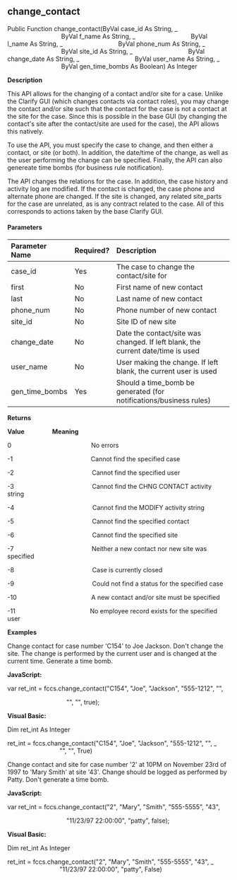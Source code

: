 change_contact
--------------

Public Function change_contact(ByVal case_id As String, _
                               ByVal f_name As String, _
                               ByVal l_name As String, _
                               ByVal phone_num As String, _
                               ByVal site_id As String, _
                               ByVal change_date As String, _
                               ByVal user_name As String, _
                               ByVal gen_time_bombs As Boolean) As Integer

**Description**

This API allows for the changing of a contact and/or site for a case. Unlike the Clarify GUI (which changes contacts via contact roles), you may change the contact and/or site such that the contact for the case is not a contact at the site for the case. Since this is possible in the base GUI (by changing the contact's site after the contact/site are used for the case), the API allows this natively.

To use the API, you must specify the case to change, and then either a contact, or site (or both). In addition, the date/time of the change, as well as the user performing the change can be specified. Finally, the API can also genereate time bombs (for business rule notification).

The API changes the relations for the case. In addition, the case history and activity log are modified. If the contact is changed, the case phone and alternate phone are changed. If the site is changed, any related site_parts for the case are unrelated, as is any contract related to the case. All of this corresponds to actions taken by the base Clarify GUI.

#### Parameters

| Parameter Name | Required? | Description |
|:--- |:--- |:--- |
| case_id | Yes | The case to change the contact/site for |
| first | No | First name of new contact |
| last | No | Last name of new contact |
| phone_num | No | Phone number of new contact |
| site_id | No | Site ID of new site |
| change_date | No | Date the contact/site was changed. If left blank, the current date/time is used |
| user_name | No | User making the change. If left blank, the current user is used |
| gen_time_bombs | Yes | Should a time_bomb be generated (for notifications/business rules) |

**Returns**

**Value**                **Meaning**

0                                              No errors

-1                                             Cannot find the specified case

-2                                             Cannot find the specified user

-3                                             Cannot find the CHNG CONTACT activity string

-4                                             Cannot find the MODIFY activity string

-5                                             Cannot find the specified contact

-6                                             Cannot find the specified site

-7                                             Neither a new contact nor new site was specified

-8                                             Case is currently closed

-9                                             Could not find a status for the specified case

-10                                           A new contact and/or site must be specified

-11                                           No employee record exists for the specified user

**Examples**

 Change contact for case number 'C154' to Joe Jackson. Don't change the site. The change is performed by the current user and is changed at the current time. Generate a time bomb.

**JavaScript:**

var ret_int = fccs.change_contact("C154", "Joe", "Jackson", "555-1212", "",

                                  "", "", true);

**Visual Basic:**

Dim ret_int As Integer

ret_int = fccs.change_contact("C154", "Joe", "Jackson", "555-1212", "", _
                              "", "", True)

 Change contact and site for case number '2' at 10PM on November 23rd of 1997 to 'Mary Smith' at site '43'. Change should be logged as performed by Patty. Don't generate a time bomb.

**JavaScript:**

var ret_int = fccs.change_contact("2", "Mary", "Smith", "555-5555", "43",

                                  "11/23/97 22:00:00", "patty", false);

**Visual Basic:**

Dim ret_int As Integer

ret_int = fccs.change_contact("2", "Mary", "Smith", "555-5555", "43", _
                              "11/23/97 22:00:00", "patty", False)